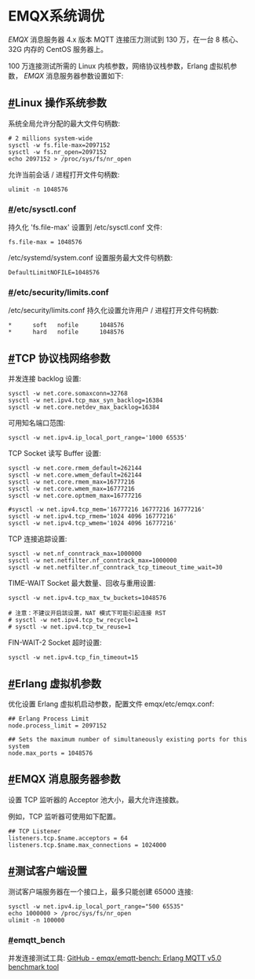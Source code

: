 # EMQX系统调优 #

*EMQX* 消息服务器 4.x 版本 MQTT 连接压力测试到 130 万，在一台 8 核心、32G 内存的 CentOS 服务器上。

100 万连接测试所需的 Linux 内核参数，网络协议栈参数，Erlang 虚拟机参数， *EMQX* 消息服务器参数设置如下:

## [#](https://www.emqx.io/docs/zh/v5.0/deploy/tune.html#linux-%E6%93%8D%E4%BD%9C%E7%B3%BB%E7%BB%9F%E5%8F%82%E6%95%B0)Linux 操作系统参数 ##

系统全局允许分配的最大文件句柄数:

```
# 2 millions system-wide
sysctl -w fs.file-max=2097152
sysctl -w fs.nr_open=2097152
echo 2097152 > /proc/sys/fs/nr_open
```
  

允许当前会话 / 进程打开文件句柄数:

```
ulimit -n 1048576
```


### [#](https://www.emqx.io/docs/zh/v5.0/deploy/tune.html#etc-sysctl-conf)/etc/sysctl.conf ###

持久化 'fs.file-max' 设置到 /etc/sysctl.conf 文件:

```
fs.file-max = 1048576
```


/etc/systemd/system.conf 设置服务最大文件句柄数:

```
DefaultLimitNOFILE=1048576
```


### [#](https://www.emqx.io/docs/zh/v5.0/deploy/tune.html#etc-security-limits-conf)/etc/security/limits.conf ###

/etc/security/limits.conf 持久化设置允许用户 / 进程打开文件句柄数:

```
*      soft   nofile      1048576
*      hard   nofile      1048576
```


## [#](https://www.emqx.io/docs/zh/v5.0/deploy/tune.html#tcp-%E5%8D%8F%E8%AE%AE%E6%A0%88%E7%BD%91%E7%BB%9C%E5%8F%82%E6%95%B0)TCP 协议栈网络参数 ##

并发连接 backlog 设置:

```
sysctl -w net.core.somaxconn=32768
sysctl -w net.ipv4.tcp_max_syn_backlog=16384
sysctl -w net.core.netdev_max_backlog=16384
```


可用知名端口范围:

```
sysctl -w net.ipv4.ip_local_port_range='1000 65535'
```
 

TCP Socket 读写 Buffer 设置:

```
sysctl -w net.core.rmem_default=262144
sysctl -w net.core.wmem_default=262144
sysctl -w net.core.rmem_max=16777216
sysctl -w net.core.wmem_max=16777216
sysctl -w net.core.optmem_max=16777216

#sysctl -w net.ipv4.tcp_mem='16777216 16777216 16777216'
sysctl -w net.ipv4.tcp_rmem='1024 4096 16777216'
sysctl -w net.ipv4.tcp_wmem='1024 4096 16777216'
```
 

TCP 连接追踪设置:

```
sysctl -w net.nf_conntrack_max=1000000
sysctl -w net.netfilter.nf_conntrack_max=1000000
sysctl -w net.netfilter.nf_conntrack_tcp_timeout_time_wait=30
```


TIME-WAIT Socket 最大数量、回收与重用设置:

```
sysctl -w net.ipv4.tcp_max_tw_buckets=1048576

# 注意：不建议开启該设置，NAT 模式下可能引起连接 RST
# sysctl -w net.ipv4.tcp_tw_recycle=1
# sysctl -w net.ipv4.tcp_tw_reuse=1
```
 

FIN-WAIT-2 Socket 超时设置:

```
sysctl -w net.ipv4.tcp_fin_timeout=15
```


## [#](https://www.emqx.io/docs/zh/v5.0/deploy/tune.html#erlang-%E8%99%9A%E6%8B%9F%E6%9C%BA%E5%8F%82%E6%95%B0)Erlang 虚拟机参数 ##

优化设置 Erlang 虚拟机启动参数，配置文件 emqx/etc/emqx.conf:

```
## Erlang Process Limit
node.process_limit = 2097152

## Sets the maximum number of simultaneously existing ports for this system
node.max_ports = 1048576
```


## [#](https://www.emqx.io/docs/zh/v5.0/deploy/tune.html#emqx-%E6%B6%88%E6%81%AF%E6%9C%8D%E5%8A%A1%E5%99%A8%E5%8F%82%E6%95%B0)EMQX 消息服务器参数 ##

设置 TCP 监听器的 Acceptor 池大小，最大允许连接数。

例如，TCP 监听器可使用如下配置。

```
## TCP Listener
listeners.tcp.$name.acceptors = 64
listeners.tcp.$name.max_connections = 1024000
```
 

## [#](https://www.emqx.io/docs/zh/v5.0/deploy/tune.html#%E6%B5%8B%E8%AF%95%E5%AE%A2%E6%88%B7%E7%AB%AF%E8%AE%BE%E7%BD%AE)测试客户端设置 ##

测试客户端服务器在一个接口上，最多只能创建 65000 连接:

```
sysctl -w net.ipv4.ip_local_port_range="500 65535"
echo 1000000 > /proc/sys/fs/nr_open
ulimit -n 100000
```


### [#](https://www.emqx.io/docs/zh/v5.0/deploy/tune.html#emqtt-bench)emqtt_bench ###

并发连接测试工具: [GitHub - emqx/emqtt-bench: Erlang MQTT v5.0 benchmark tool](http://github.com/emqx/emqtt_bench)
